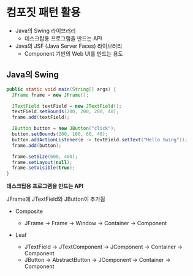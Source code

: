 # 컴포짓 패턴 활용

- Java의 Swing 라이브러리
  - 데스크탑용 프로그램을 만드는 API
- Java의 JSF (Java Server  Faces) 라이브러리
  - Component 기반의 Web UI를 만드는 용도



## Java의 Swing

```java
public static void main(String[] args) {
  JFrame frame = new JFrame();

  JTextField textField = new JTextField();
  textField.setBounds(200, 200, 200, 40);
  frame.add(textField);

  JButton button = new JButton("click");
  button.setBounds(200, 100, 60, 40);
  button.addActionListener(e -> textField.setText("Hello Swing"));
  frame.add(button);

  frame.setSize(600, 400);
  frame.setLayout(null);
  frame.setVisible(true);
}
```

**데스크탑용 프로그램을 만드는 API**

JFrame에 JTextField와 JButton이 추가됨

- Composite
  - JFrame -> Frame -> Window -> Container -> Component

- Leaf
  - JTextField -> JTextComponent -> JComponent -> Container -> Component
  - JButton -> AbstractButton -> JComponent -> Container -> Component